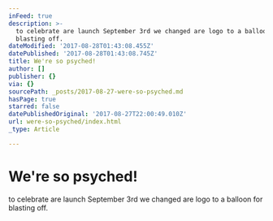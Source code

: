 ```yaml
---
inFeed: true
description: >-
  to celebrate are launch September 3rd we changed are logo to a balloon for
  blasting off.
dateModified: '2017-08-28T01:43:08.455Z'
datePublished: '2017-08-28T01:43:08.745Z'
title: We're so psyched!
author: []
publisher: {}
via: {}
sourcePath: _posts/2017-08-27-were-so-psyched.md
hasPage: true
starred: false
datePublishedOriginal: '2017-08-27T22:00:49.010Z'
url: were-so-psyched/index.html
_type: Article

---
```

# We're so psyched!

to celebrate are launch September 3rd we changed are logo to a balloon for blasting off.
